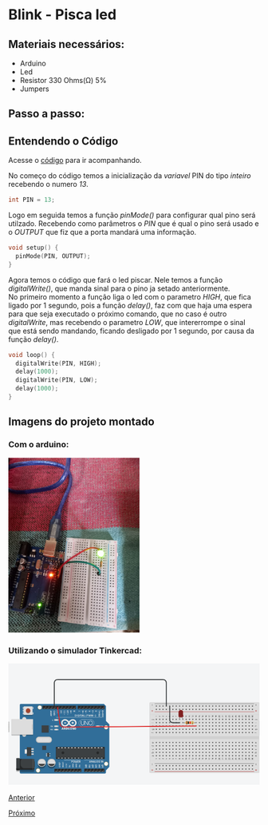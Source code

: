 # Blink - Pisca led

## Materiais necessários:

- Arduino
- Led
- Resistor 330 Ohms(Ω) 5%
- Jumpers
## Passo a passo:
## Entendendo o Código

Acesse o [código](./Blink.ino) para ir acompanhando.

No começo do código temos a inicialização da *variavel* PIN do tipo *inteiro* recebendo o numero *13*.

```C++
int PIN = 13;
```
Logo em seguida temos a função *pinMode()* para configurar qual pino será utilzado. Recebendo como parâmetros o *PIN* que é qual o pino será usado e o *OUTPUT* que fiz que a porta mandará uma informação.

```C++
void setup() {
  pinMode(PIN, OUTPUT);
}
```
Agora temos o código que fará o led piscar. Nele temos a função *digitalWrite()*, que manda sinal para o pino ja setado anteriormente.<br>No primeiro momento a função liga o led com o parametro *HIGH*, que fica ligado por 1 segundo, pois a função *delay()*, faz com que haja uma espera para que seja executado o próximo comando, que no caso é outro *digitalWrite*, mas recebendo o parametro *LOW*, que intererrompe o sinal que está sendo mandando, ficando desligado por 1 segundo, por causa da função *delay()*.
```C++
void loop() {
  digitalWrite(PIN, HIGH);
  delay(1000);
  digitalWrite(PIN, LOW);
  delay(1000);
}

```

## Imagens do projeto montado

### Com o arduino:
<img src="./assets/blink-ardu.jpeg" height="350">

### Utilizando o simulador Tinkercad:
<img src="./assets/blink-tinker.png">

[Anterior](../../03/01-ide.md)

[Próximo](../Potenciometro/potenciometro.md)